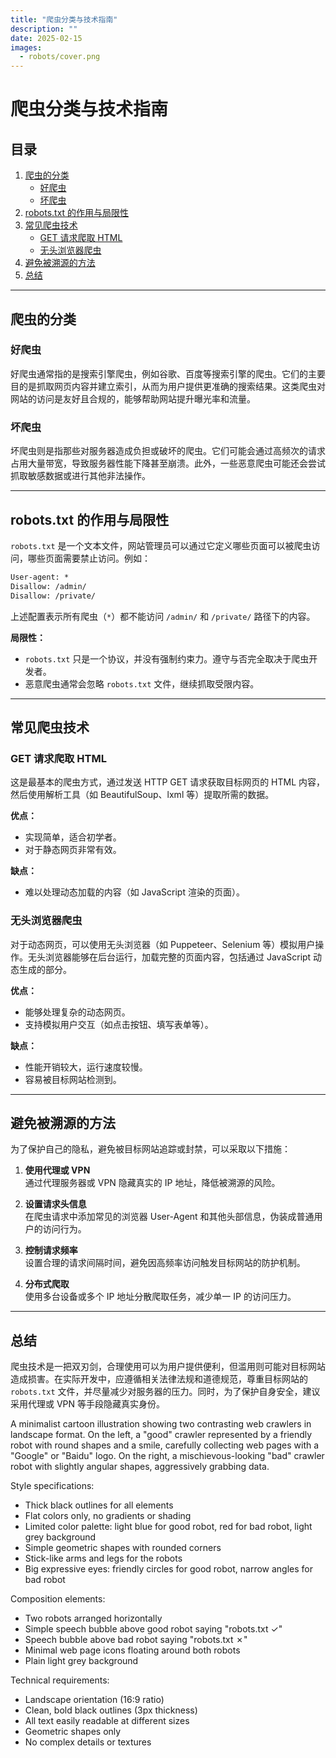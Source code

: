 ```yaml
---
title: "爬虫分类与技术指南"
description: ""
date: 2025-02-15
images:
  - robots/cover.png
---
```


# 爬虫分类与技术指南

## 目录
1. [爬虫的分类](#爬虫的分类)
   - [好爬虫](#好爬虫)
   - [坏爬虫](#坏爬虫)
2. [robots.txt 的作用与局限性](#robotstxt-的作用与局限性)
3. [常见爬虫技术](#常见爬虫技术)
   - [GET 请求爬取 HTML](#get-请求爬取-html)
   - [无头浏览器爬虫](#无头浏览器爬虫)
4. [避免被溯源的方法](#避免被溯源的方法)
5. [总结](#总结)

---

## 爬虫的分类

### 好爬虫
好爬虫通常指的是搜索引擎爬虫，例如谷歌、百度等搜索引擎的爬虫。它们的主要目的是抓取网页内容并建立索引，从而为用户提供更准确的搜索结果。这类爬虫对网站的访问是友好且合规的，能够帮助网站提升曝光率和流量。

### 坏爬虫
坏爬虫则是指那些对服务器造成负担或破坏的爬虫。它们可能会通过高频次的请求占用大量带宽，导致服务器性能下降甚至崩溃。此外，一些恶意爬虫可能还会尝试抓取敏感数据或进行其他非法操作。

---

## robots.txt 的作用与局限性

`robots.txt` 是一个文本文件，网站管理员可以通过它定义哪些页面可以被爬虫访问，哪些页面需要禁止访问。例如：

```txt
User-agent: *
Disallow: /admin/
Disallow: /private/
```

上述配置表示所有爬虫（`*`）都不能访问 `/admin/` 和 `/private/` 路径下的内容。

**局限性：**
- `robots.txt` 只是一个协议，并没有强制约束力。遵守与否完全取决于爬虫开发者。
- 恶意爬虫通常会忽略 `robots.txt` 文件，继续抓取受限内容。

---

## 常见爬虫技术

### GET 请求爬取 HTML
这是最基本的爬虫方式，通过发送 HTTP GET 请求获取目标网页的 HTML 内容，然后使用解析工具（如 BeautifulSoup、lxml 等）提取所需的数据。

**优点：**
- 实现简单，适合初学者。
- 对于静态网页非常有效。

**缺点：**
- 难以处理动态加载的内容（如 JavaScript 渲染的页面）。

### 无头浏览器爬虫
对于动态网页，可以使用无头浏览器（如 Puppeteer、Selenium 等）模拟用户操作。无头浏览器能够在后台运行，加载完整的页面内容，包括通过 JavaScript 动态生成的部分。

**优点：**
- 能够处理复杂的动态网页。
- 支持模拟用户交互（如点击按钮、填写表单等）。

**缺点：**
- 性能开销较大，运行速度较慢。
- 容易被目标网站检测到。

---

## 避免被溯源的方法

为了保护自己的隐私，避免被目标网站追踪或封禁，可以采取以下措施：
1. **使用代理或 VPN**  
   通过代理服务器或 VPN 隐藏真实的 IP 地址，降低被溯源的风险。
   
2. **设置请求头信息**  
   在爬虫请求中添加常见的浏览器 User-Agent 和其他头部信息，伪装成普通用户的访问行为。

3. **控制请求频率**  
   设置合理的请求间隔时间，避免因高频率访问触发目标网站的防护机制。

4. **分布式爬取**  
   使用多台设备或多个 IP 地址分散爬取任务，减少单一 IP 的访问压力。

---

## 总结

爬虫技术是一把双刃剑，合理使用可以为用户提供便利，但滥用则可能对目标网站造成损害。在实际开发中，应遵循相关法律法规和道德规范，尊重目标网站的 `robots.txt` 文件，并尽量减少对服务器的压力。同时，为了保护自身安全，建议采用代理或 VPN 等手段隐藏真实身份。

A minimalist cartoon illustration showing two contrasting web crawlers in landscape format. On the left, a "good" crawler represented by a friendly robot with round shapes and a smile, carefully collecting web pages with a "Google" or "Baidu" logo. On the right, a mischievous-looking "bad" crawler robot with slightly angular shapes, aggressively grabbing data.

Style specifications:
- Thick black outlines for all elements
- Flat colors only, no gradients or shading
- Limited color palette: light blue for good robot, red for bad robot, light grey background
- Simple geometric shapes with rounded corners
- Stick-like arms and legs for the robots
- Big expressive eyes: friendly circles for good robot, narrow angles for bad robot

Composition elements:
- Two robots arranged horizontally
- Simple speech bubble above good robot saying "robots.txt ✓"
- Speech bubble above bad robot saying "robots.txt ✗"
- Minimal web page icons floating around both robots
- Plain light grey background

Technical requirements:
- Landscape orientation (16:9 ratio)
- Clean, bold black outlines (3px thickness)
- All text easily readable at different sizes
- Geometric shapes only
- No complex details or textures